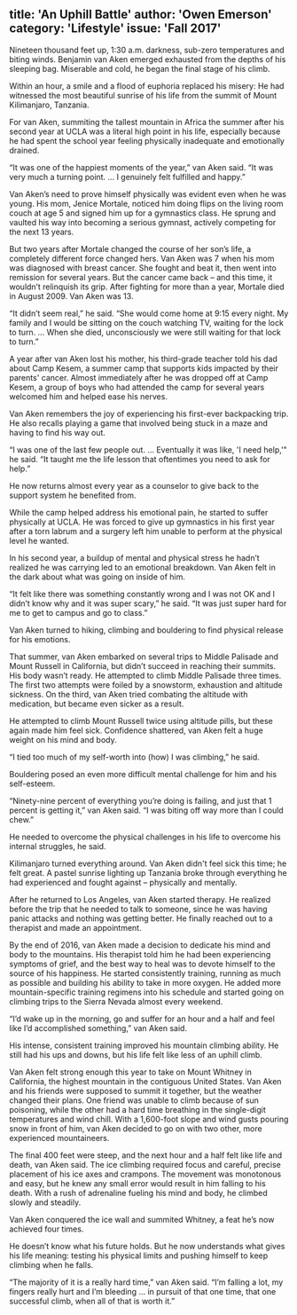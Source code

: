title: 'An Uphill Battle'
author: 'Owen Emerson'
category: 'Lifestyle'
issue: 'Fall 2017'
---
Nineteen thousand feet up, 1:30 a.m. darkness, sub-zero temperatures and biting
winds. Benjamin van Aken emerged exhausted from the depths of his sleeping bag.
Miserable and cold, he began the final stage of his climb.

Within an hour, a smile and a flood of euphoria replaced his misery: He had
witnessed the most beautiful sunrise of his life from the summit of Mount
Kilimanjaro, Tanzania.

For van Aken, summiting the tallest mountain in Africa the summer after his
second year at UCLA was a literal high point in his life, especially because he
had spent the school year feeling physically inadequate and emotionally drained.

“It was one of the happiest moments of the year,” van Aken said. “It was very
much a turning point. … I genuinely felt fulfilled and happy.”

Van Aken’s need to prove himself physically was evident even when he was young.
His mom, Jenice Mortale, noticed him doing flips on the living room couch at age
5 and signed him up for a gymnastics class. He sprung and vaulted his way into
becoming a serious gymnast, actively competing for the next 13 years.

But two years after Mortale changed the course of her son’s life, a completely
different force changed hers. Van Aken was 7 when his mom was diagnosed with
breast cancer. She fought and beat it, then went into remission for several
years. But the cancer came back – and this time, it wouldn’t relinquish its
grip. After fighting for more than a year, Mortale died in August 2009\. Van
Aken was 13.

“It didn’t seem real,” he said. “She would come home at 9:15 every night. My
family and I would be sitting on the couch watching TV, waiting for the lock to
turn. … When she died, unconsciously we were still waiting for that lock to
turn.”

A year after van Aken lost his mother, his third-grade teacher told his dad
about Camp Kesem, a summer camp that supports kids impacted by their parents'
cancer. Almost immediately after he was dropped off at Camp Kesem, a group of
boys who had attended the camp for several years welcomed him and helped ease
his nerves.

Van Aken remembers the joy of experiencing his first-ever backpacking trip. He
also recalls playing a game that involved being stuck in a maze and having to
find his way out.

“I was one of the last few people out. … Eventually it was like, 'I need help,'"
he said. “It taught me the life lesson that oftentimes you need to ask for
help.”

He now returns almost every year as a counselor to give back to the support
system he benefited from.

While the camp helped address his emotional pain, he started to suffer
physically at UCLA. He was forced to give up gymnastics in his first year after
a torn labrum and a surgery left him unable to perform at the physical level he
wanted.

In his second year, a buildup of mental and physical stress he hadn’t realized
he was carrying led to an emotional breakdown. Van Aken felt in the dark about
what was going on inside of him.

“It felt like there was something constantly wrong and I was not OK and I didn’t
know why and it was super scary,” he said. “It was just super hard for me to get
to campus and go to class.”

Van Aken turned to hiking, climbing and bouldering to find physical release for
his emotions.

That summer, van Aken embarked on several trips to Middle Palisade and Mount
Russell in California, but didn’t succeed in reaching their summits. His body
wasn’t ready. He attempted to climb Middle Palisade three times. The first two
attempts were foiled by a snowstorm, exhaustion and altitude sickness. On the
third, van Aken tried combating the altitude with medication, but became even
sicker as a result.

He attempted to climb Mount Russell twice using altitude pills, but these again
made him feel sick. Confidence shattered, van Aken felt a huge weight on his
mind and body.

“I tied too much of my self-worth into (how) I was climbing,” he said.

Bouldering posed an even more difficult mental challenge for him and his
self-esteem.

“Ninety-nine percent of everything you’re doing is failing, and just that
1 percent is getting it,” van Aken said. “I was biting off way more than I could
chew.”

He needed to overcome the physical challenges in his life to overcome his
internal struggles, he said.

Kilimanjaro turned everything around. Van Aken didn't feel sick this time; he
felt great. A pastel sunrise lighting up Tanzania broke through everything he
had experienced and fought against – physically and mentally.

After he returned to Los Angeles, van Aken started therapy. He realized before
the trip that he needed to talk to someone, since he was having panic attacks
and nothing was getting better. He finally reached out to a therapist and made
an appointment.

By the end of 2016, van Aken made a decision to dedicate his mind and body to
the mountains. His therapist told him he had been experiencing symptoms of
grief, and the best way to heal was to devote himself to the source of his
happiness. He started consistently training, running as much as possible and
building his ability to take in more oxygen. He added more mountain-specific
training regimens into his schedule and started going on climbing trips to the
Sierra Nevada almost every weekend.

“I’d wake up in the morning, go and suffer for an hour and a half and feel like
I’d accomplished something,” van Aken said.

His intense, consistent training improved his mountain climbing ability. He
still had his ups and downs, but his life felt like less of an uphill climb.

Van Aken felt strong enough this year to take on Mount Whitney in California,
the highest mountain in the contiguous United States. Van Aken and his friends
were supposed to summit it together, but the weather changed their plans. One
friend was unable to climb because of sun poisoning, while the other had a hard
time breathing in the single-digit temperatures and wind chill. With
a 1,600-foot slope and wind gusts pouring snow in front of him, van Aken decided
to go on with two other, more experienced mountaineers.

The final 400 feet were steep, and the next hour and a half felt like life and
death, van Aken said. The ice climbing required focus and careful, precise
placement of his ice axes and crampons. The movement was monotonous and easy,
but he knew any small error would result in him falling to his death. With
a rush of adrenaline fueling his mind and body, he climbed slowly and steadily.

Van Aken conquered the ice wall and summited Whitney, a feat he’s now achieved
four times.

He doesn’t know what his future holds. But he now understands what gives his
life meaning: testing his physical limits and pushing himself to keep climbing
when he falls.

“The majority of it is a really hard time,” van Aken said. “I’m falling a lot,
my fingers really hurt and I’m bleeding … in pursuit of that one time, that one
successful climb, when all of that is worth it.”
